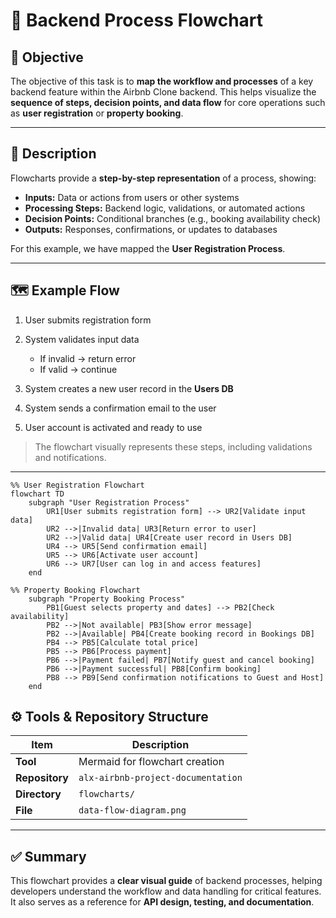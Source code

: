 # 🔄 Backend Process Flowchart

## 🎯 Objective

The objective of this task is to **map the workflow and processes** of a key backend feature within the Airbnb Clone backend.
This helps visualize the **sequence of steps, decision points, and data flow** for core operations such as **user registration** or **property booking**.

---

## 🧠 Description

Flowcharts provide a **step-by-step representation** of a process, showing:

* **Inputs:** Data or actions from users or other systems
* **Processing Steps:** Backend logic, validations, or automated actions
* **Decision Points:** Conditional branches (e.g., booking availability check)
* **Outputs:** Responses, confirmations, or updates to databases

For this example, we have mapped the **User Registration Process**.

---

## 🗺️ Example Flow

1. User submits registration form
2. System validates input data

   * If invalid → return error
   * If valid → continue
3. System creates a new user record in the **Users DB**
4. System sends a confirmation email to the user
5. User account is activated and ready to use

> The flowchart visually represents these steps, including validations and notifications.

---

```mermaid
%% User Registration Flowchart
flowchart TD
    subgraph "User Registration Process"
        UR1[User submits registration form] --> UR2[Validate input data]
        UR2 -->|Invalid data| UR3[Return error to user]
        UR2 -->|Valid data| UR4[Create user record in Users DB]
        UR4 --> UR5[Send confirmation email]
        UR5 --> UR6[Activate user account]
        UR6 --> UR7[User can log in and access features]
    end

%% Property Booking Flowchart
    subgraph "Property Booking Process"
        PB1[Guest selects property and dates] --> PB2[Check availability]
        PB2 -->|Not available| PB3[Show error message]
        PB2 -->|Available| PB4[Create booking record in Bookings DB]
        PB4 --> PB5[Calculate total price]
        PB5 --> PB6[Process payment]
        PB6 -->|Payment failed| PB7[Notify guest and cancel booking]
        PB6 -->|Payment successful| PB8[Confirm booking]
        PB8 --> PB9[Send confirmation notifications to Guest and Host]
    end
```

## ⚙️ Tools & Repository Structure

| Item           | Description                                   |
| -------------- | --------------------------------------------- |
| **Tool**       | Mermaid for flowchart creation |
| **Repository** | `alx-airbnb-project-documentation`            |
| **Directory**  | `flowcharts/`                                 |
| **File**       | `data-flow-diagram.png`                       |

---

## ✅ Summary

This flowchart provides a **clear visual guide** of backend processes, helping developers understand the workflow and data handling for critical features.
It also serves as a reference for **API design, testing, and documentation**.
